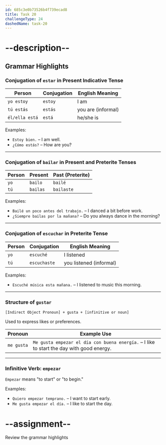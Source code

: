 ```yaml
---
id: 685c3e0b73526b4f739ecad8
title: Task 20
challengeType: 24
dashedName: task-20
---
```

<!-- GRAMMAR -->

# --description--

## Grammar Highlights

### Conjugation of `estar` in Present Indicative Tense

| Person        | Conjugation | English Meaning       |
|---------------|-------------|------------------------|
| `yo estoy`    | `estoy`     | I am                   |
| `tú estás`    | `estás`     | you are (informal)     |
| `él/ella está`| `está`      | he/she is              |

Examples:

- `Estoy bien.` – I am well.
- `¿Cómo estás?` – How are you?

---

### Conjugation of `bailar` in Present and Preterite Tenses

| Person        | Present  | Past (Preterite) |
|---------------|----------|------------------|
| `yo`          | `bailo`  | `bailé`          |
| `tú`          | `bailas` | `bailaste`       |

Examples:

- `Bailé un poco antes del trabajo.` – I danced a bit before work.
- `¿Siempre bailas por la mañana?` – Do you always dance in the morning?

---

### Conjugation of `escuchar` in Preterite Tense

| Person        | Conjugation | English Meaning        |
|---------------|-------------|-------------------------|
| `yo`          | `escuché`   | I listened              |
| `tú`          | `escuchaste`| you listened (informal) |

Examples:

- `Escuché música esta mañana.` – I listened to music this morning.

---

### Structure of `gustar`

`[Indirect Object Pronoun] + gusta + [infinitive or noun]`

Used to express likes or preferences.

| Pronoun       | Example Use                               |
|---------------|--------------------------------------------|
| `me gusta`    | `Me gusta empezar el día con buena energía.` – I like to start the day with good energy. |

---

### Infinitive Verb: `empezar`

`Empezar` means "to start" or "to begin."

Examples:

- `Quiero empezar temprano.` – I want to start early.
- `Me gusta empezar el día.` – I like to start the day.

# --assignment--

Review the grammar highlights

